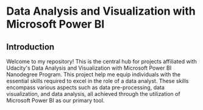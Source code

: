 # Data Analysis and Visualization with Microsoft Power BI


## Introduction
Welcome to my repository! This is the central hub for projects affiliated with Udacity's Data Analysis and Visualization with Microsoft Power BI Nanodegree Program. This project help me equip individuals with the essential skills required to excel in the role of a data analyst. These skills encompass various aspects such as data pre-processing, data visualization, and data analysis, all achieved through the utilization of Microsoft Power BI as our primary tool.
